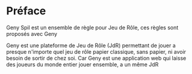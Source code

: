 # Préface

Geny Spil est un ensemble de règle pour Jeu de Rôle, ces règles sont proposés avec Geny

Geny est une plateforme de Jeu de Rôle (JdR) permettant de jouer a presque n'importe quel jeu de rôle papier classique, sans papier, ni avoir besoin de sortir de chez soi. Car Geny est une application web qui laisse des joueurs du monde entier jouer ensemble, a un même JdR



